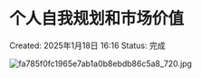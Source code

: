 # 个人自我规划和市场价值

Created: 2025年1月18日 16:16
Status: 完成

![fa785f0fc1965e7ab1a0b8ebdb86c5a8_720.jpg](%E4%B8%AA%E4%BA%BA%E8%87%AA%E6%88%91%E8%A7%84%E5%88%92%E5%92%8C%E5%B8%82%E5%9C%BA%E4%BB%B7%E5%80%BC%2017f4bf1cd998809c8774ee7a83f41a8f/fa785f0fc1965e7ab1a0b8ebdb86c5a8_720.jpg)